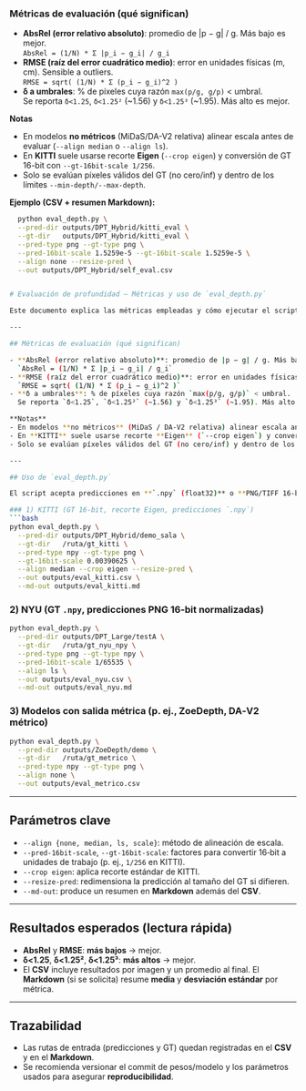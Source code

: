 ### Métricas de evaluación (qué significan)

- **AbsRel (error relativo absoluto)**: promedio de |p − g| / g. Más bajo es mejor.  
  `AbsRel = (1/N) * Σ |p_i − g_i| / g_i`
- **RMSE (raíz del error cuadrático medio)**: error en unidades físicas (m, cm). Sensible a outliers.  
  `RMSE = sqrt( (1/N) * Σ (p_i − g_i)^2 )`
- **δ a umbrales**: % de píxeles cuya razón `max(p/g, g/p)` < umbral.  
  Se reporta `δ<1.25`, `δ<1.25²` (~1.56) y `δ<1.25³` (~1.95). Más alto es mejor.

**Notas**  
- En modelos **no métricos** (MiDaS/DA-V2 relativa) alinear escala antes de evaluar (`--align median` o `--align ls`).  
- En **KITTI** suele usarse recorte **Eigen** (`--crop eigen`) y conversión de GT 16-bit con `--gt-16bit-scale 1/256`.  
- Solo se evalúan píxeles válidos del GT (no cero/inf) y dentro de los límites `--min-depth/--max-depth`.

**Ejemplo (CSV + resumen Markdown):**
```bash
  python eval_depth.py \
  --pred-dir outputs/DPT_Hybrid/kitti_eval \
  --gt-dir   outputs/DPT_Hybrid/kitti_eval \
  --pred-type png --gt-type png \
  --pred-16bit-scale 1.5259e-5 --gt-16bit-scale 1.5259e-5 \
  --align none --resize-pred \
  --out outputs/DPT_Hybrid/self_eval.csv


# Evaluación de profundidad — Métricas y uso de `eval_depth.py`

Este documento explica las métricas empleadas y cómo ejecutar el script `eval_depth.py` para evaluar mapas de profundidad frente a su *ground truth*.

---

## Métricas de evaluación (qué significan)

- **AbsRel (error relativo absoluto)**: promedio de |p − g| / g. Más bajo es mejor.  
  `AbsRel = (1/N) * Σ |p_i − g_i| / g_i`
- **RMSE (raíz del error cuadrático medio)**: error en unidades físicas (m, cm). Sensible a *outliers*.  
  `RMSE = sqrt( (1/N) * Σ (p_i − g_i)^2 )`
- **δ a umbrales**: % de píxeles cuya razón `max(p/g, g/p)` < umbral.  
  Se reporta `δ<1.25`, `δ<1.25²` (~1.56) y `δ<1.25³` (~1.95). Más alto es mejor.

**Notas**  
- En modelos **no métricos** (MiDaS / DA‑V2 relativa) alinear escala antes de evaluar (`--align median` o `--align ls`).  
- En **KITTI** suele usarse recorte **Eigen** (`--crop eigen`) y conversión de GT 16‑bit con `--gt-16bit-scale 1/256` (≈ 0.00390625).  
- Solo se evalúan píxeles válidos del GT (no cero/inf) y dentro de los límites `--min-depth/--max-depth`.

---

## Uso de `eval_depth.py`

El script acepta predicciones en **`.npy` (float32)** o **PNG/TIFF 16‑bit**, y GT en los mismos formatos. También puede generar un **resumen Markdown** con medias y desviaciones estándar.

### 1) KITTI (GT 16‑bit, recorte Eigen, predicciones `.npy`)
```bash
python eval_depth.py \
  --pred-dir outputs/DPT_Hybrid/demo_sala \
  --gt-dir   /ruta/gt_kitti \
  --pred-type npy --gt-type png \
  --gt-16bit-scale 0.00390625 \
  --align median --crop eigen --resize-pred \
  --out outputs/eval_kitti.csv \
  --md-out outputs/eval_kitti.md
```

### 2) NYU (GT `.npy`, predicciones **PNG 16‑bit** normalizadas)
```bash
python eval_depth.py \
  --pred-dir outputs/DPT_Large/testA \
  --gt-dir   /ruta/gt_nyu_npy \
  --pred-type png --gt-type npy \
  --pred-16bit-scale 1/65535 \
  --align ls \
  --out outputs/eval_nyu.csv \
  --md-out outputs/eval_nyu.md
```

### 3) Modelos con salida **métrica** (p. ej., ZoeDepth, DA‑V2 métrico)
```bash
python eval_depth.py \
  --pred-dir outputs/ZoeDepth/demo \
  --gt-dir   /ruta/gt_metrico \
  --pred-type npy --gt-type png \
  --align none \
  --out outputs/eval_metrico.csv
```

---

## Parámetros clave

- `--align {none, median, ls, scale}`: método de alineación de escala.
- `--pred-16bit-scale`, `--gt-16bit-scale`: factores para convertir 16‑bit a unidades de trabajo (p. ej., `1/256` en KITTI).
- `--crop eigen`: aplica recorte estándar de KITTI.
- `--resize-pred`: redimensiona la predicción al tamaño del GT si difieren.
- `--md-out`: produce un resumen en **Markdown** además del **CSV**.

---

## Resultados esperados (lectura rápida)

- **AbsRel** y **RMSE**: **más bajos** → mejor.  
- **δ<1.25**, **δ<1.25²**, **δ<1.25³**: **más altos** → mejor.  
- El **CSV** incluye resultados por imagen y un promedio al final. El **Markdown** (si se solicita) resume **media** y **desviación estándar** por métrica.

---

## Trazabilidad

- Las rutas de entrada (predicciones y GT) quedan registradas en el **CSV** y en el **Markdown**.  
- Se recomienda versionar el commit de pesos/modelo y los parámetros usados para asegurar **reproducibilidad**.
